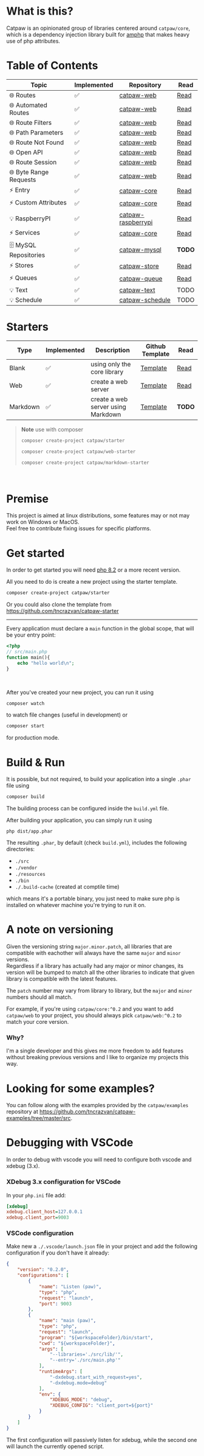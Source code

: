 # What is this?

Catpaw is an opinionated group of libraries centered around `catpaw/core`, which is a dependency injection library built for [amphp](https://amphp.org/) that makes heavy use of php attributes.

# Table of Contents

| Topic                      | Implemented  | Repository                                                                  | Read                                       |
|----------------------------|--------------|-----------------------------------------------------------------------------|--------------------------------------------|
| 🌐 Routes       | ✅           | [catpaw-web](https://github.com/tncrazvan/catpaw-web)                       | [Read](./docs/1.routes.md)     |
| 🌐 Automated Routes   | ✅           | [catpaw-web](https://github.com/tncrazvan/catpaw-web)                       | [Read](./docs/17.automated-routes.md) |
| 🌐 Route Filters              | ✅           | [catpaw-web](https://github.com/tncrazvan/catpaw-web)                       | [Read](./docs/9.route-filters.md)           |
| 🌐 Path Parameters      | ✅           | [catpaw-web](https://github.com/tncrazvan/catpaw-web)                       | [Read](./docs/2.path-parameters.md)    |
| 🌐 Route Not Found       | ✅           | [catpaw-web](https://github.com/tncrazvan/catpaw-web)                       | [Read](./docs/3.route-not-found.md)      |
| 🌐 Open API                 | ✅           | [catpaw-web](https://github.com/tncrazvan/catpaw-web)                       | [Read](./docs/18.open-api.md)             |
| 🌐 Route Session              | ✅           | [catpaw-web](https://github.com/tncrazvan/catpaw-web)                       | [Read](./docs/4.route-session.md)           |
| 🌐 Byte Range Requests  | ✅           | [catpaw-web](https://github.com/tncrazvan/catpaw-web)                       | [Read](./docs/7.byte-range-requests.md) |
| ⚡ Entry                    | ✅           | [catpaw-core](https://github.com/tncrazvan/catpaw-core)                     | [Read](./docs/5.entry.md)                |
| ⚡ Custom Attributes        | ✅           | [catpaw-core](https://github.com/tncrazvan/catpaw-core)                     | [Read](./docs/8.custom-attributes.md)     |
| 💡 RaspberryPI             | ✅           | [catpaw-raspberrypi](https://github.com/tncrazvan/catpaw-raspberrypi)       | [Read](./docs/11.raspberrypi.md)         |
| ⚡ Services                 | ✅           | [catpaw-core](https://github.com/tncrazvan/catpaw-core)                     | [Read](./docs/13.services.md)            |
| 🗄 MySQL Repositories       | ✅           | [catpaw-mysql](https://github.com/tncrazvan/catpaw-mysql)                   | __TODO__                                   |
| ⚡ Stores                   | ✅           | [catpaw-store](https://github.com/tncrazvan/catpaw-store)                   | [Read](./docs/12.stores.md)              |
| ⚡ Queues                   | ✅           | [catpaw-queue](https://github.com/tncrazvan/catpaw-queue)                   | [Read](./docs/21.queues.md)      |
| 💡 Text                   | ✅           | [catpaw-text](https://github.com/tncrazvan/catpaw-text)                   | TODO      |
| 💡 Schedule                   | ✅           | [catpaw-schedule](https://github.com/tncrazvan/catpaw-schedule)                   | TODO      |

# Starters

| Type     | Implemented | Description                                 | Github Template                                                  | Read                                    |
|----------|-------------|---------------------------------------------|------------------------------------------------------------------|-----------------------------------------|
| Blank    | ✅          | using only the core library                 | [Template](https://github.com/tncrazvan/catpaw-starter)          | [Read](./README.md#get-started)       |
| Web      | ✅          | create a web server                         | [Template](https://github.com/tncrazvan/catpaw-web-starter)      | [Read](./docs/16.Web.md)              |
| Markdown | ✅          | create a web server using Markdown          | [Template](https://github.com/tncrazvan/catpaw-markdown-starter) | __TODO__                                |



> **Note** use with composer<br/>
>    ```bash
>    composer create-project catpaw/starter
>    ```
>    ```bash
>    composer create-project catpaw/web-starter
>    ```
>    ```bash
>    composer create-project catpaw/markdown-starter
>    ```
<br/>

# Premise

This project is aimed at linux distributions, some features may or not may work on Windows or MacOS.<br/>
Feel free to contribute fixing issues for specific platforms.

# Get started

In order to get started you will need [php 8.2](https://www.php.net/downloads.php) or a more recent version.

All you need to do is create a new project using the starter template.

```bash
composer create-project catpaw/starter
```

Or you could also clone the template from https://github.com/tncrazvan/catpaw-starter

---

Every application must declare a ```main``` function in the global scope, that will be your entry point:

```php
<?php
// src/main.php
function main(){
    echo "hello world\n";
}
```

<br/>

After you've created your new project, you can run it using

```bash
composer watch
```
to watch file changes (useful in development)
or

```bash
composer start
```
for production mode.

# Build & Run

It is possible, but not required, to build your application into a single `.phar` file using

```bash
composer build
```
The building process can be configured inside the `build.yml` file.

After building your application, you can simply run it using 
```
php dist/app.phar
```
The resulting `.phar`, by default (check `build.yml`), includes the following directories:

- `./src`
- `./vendor`
- `./resources`
- `./bin`
- `./.build-cache` (created at comptile time)

which means it's a portable binary, you just need to make 
sure php is installed on whatever machine you're trying to run it on.

# A note on versioning

Given the versioning string `major.minor.patch`, all libraries that are compatible with eachother will always have the same `major` and `minor` versions.<br/>
Regardless if a library has actually had any major or minor changes, its version will be bumped to match all the other libraries to indicate that given library is compatible with the latest features.<br/>

The `patch` number may vary from library to library, but the `major` and `minor` numbers should all match.

For example, if you're using `catpaw/core:^0.2` and you want to add `catpaw/web` to your project, you should always pick `catpaw/web:^0.2` to match your core version.

### Why? 
I'm a single developer and this gives me more freedom to add features without breaking previous versions and I like to organize my projects this way.
# Looking for some examples?

You can follow along with the examples provided by the `catpaw/examples` repository at https://github.com/tncrazvan/catpaw-examples/tree/master/src.


# Debugging with VSCode

In order to debug with vscode you will need to configure both vscode and xdebug (3.x).

### XDebug 3.x configuration for VSCode

In your `php.ini` file add:
```ini
[xdebug]
xdebug.client_host=127.0.0.1
xdebug.client_port=9003
```

### VSCode configuration

Make new a `./.vscode/launch.json` file in your project and add the following configuration if you don't have it already:
```json
{
    "version": "0.2.0",
    "configurations": [
        {
            "name": "Listen (paw)",
            "type": "php",
            "request": "launch",
            "port": 9003
        },
        {
            "name": "main (paw)",
            "type": "php",
            "request": "launch",
            "program": "${workspaceFolder}/bin/start",
            "cwd": "${workspaceFolder}",
            "args": [
                "--libraries='./src/lib/'",
                "--entry='./src/main.php'"
            ],
            "runtimeArgs": [
                "-dxdebug.start_with_request=yes",
                "-dxdebug.mode=debug"
            ],
            "env": {
                "XDEBUG_MODE": "debug",
                "XDEBUG_CONFIG": "client_port=${port}"
            }
        }
    ]
}
```

The first configuration will passively listen for xdebug, while the second one will launch the currently opened script.
